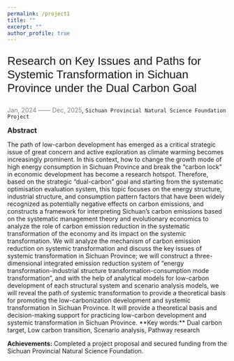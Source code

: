 ```yaml
---
permalink: /project1
title: ""
excerpt: ""
author_profile: true
---
```



<p style="font-family: 'Arial', sans-serif; font-size: 26px;">Research on Key Issues and Paths for Systemic Transformation in Sichuan Province under the Dual Carbon Goal</p>

<span style="color: grey;">Jan, 2024 —— Dec, 2025</span>, `Sichuan Provincial Natural Science Foundation Project`

<span style="font-size:16px;">**Abstract**</span>

<span style="text-align: justify;">
The path of low-carbon development has emerged as a critical strategic issue of great concern and active exploration as climate warming becomes increasingly prominent. In this context, how to change the growth mode of high energy consumption in Sichuan Province and break the “carbon lock” in economic development has become a research hotspot. Therefore, based on the strategic “dual-carbon” goal and starting from the systematic optimisation evaluation system, this topic focuses on the energy structure, industrial structure, and consumption pattern factors that have been widely recognized as potentially negative effects on carbon emissions, and constructs a framework for interpreting Sichuan’s carbon emissions based on the systematic management theory and evolutionary economics to analyze the role of carbon emission reduction in the systematic transformation of the economy and its impact on the systemic transformation. We will analyze the mechanism of carbon emission reduction on systemic transformation and discuss the key issues of systemic transformation in Sichuan Province; we will construct a three-dimensional integrated emission reduction system of “energy transformation-industrial structure transformation-consumption mode transformation”, and with the help of analytical models for low-carbon development of each structural system and scenario analysis models, we will reveal the path of systemic transformation to provide a theoretical basis for promoting the low-carbonization development and systemic transformation in Sichuan Province. It will provide a theoretical basis and decision-making support for practicing low-carbon development and systemic transformation in Sichuan Province.
</span>
**Key words:** Dual carbon target, Low carbon transition, Scenario analysis, Pathway research

**Achievements:** Completed a project proposal and secured funding from the Sichuan Provincial Natural Science Foundation.
